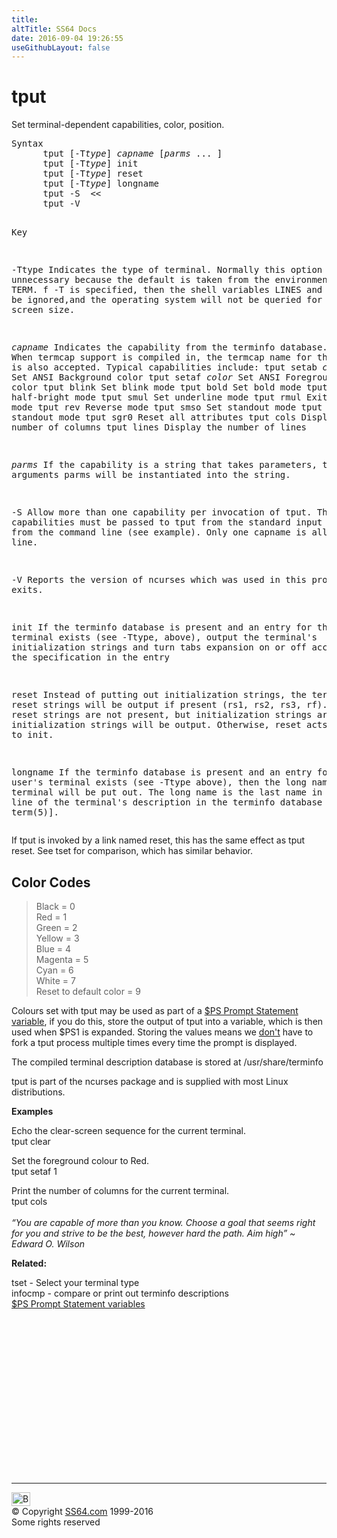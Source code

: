 ```yaml
---
title:
altTitle: SS64 Docs
date: 2016-09-04 19:26:55
useGithubLayout: false
---
```

<!-- #BeginLibraryItem "/Library/head_osx.lbi" --><!-- #EndLibraryItem --><h1>tput</h1> 
<p>Set terminal-dependent capabilities, color, position.</p>
<pre>Syntax
      tput [-T<i>type</i>] <i>capname</i> [<i>parms</i> ... ]
      tput [-T<i>type</i>] init
      tput [-T<i>type</i>] reset
      tput [-T<i>type</i>] longname
      tput -S  &lt;&lt;
      tput -V

Key

   -Ttype  Indicates the type of terminal.  Normally this option is  unnecessary
           because the default is taken from the environment variable TERM.
           f -T is specified, then the shell  variables  LINES and COLUMNS will be
           ignored,and the operating system will not be queried for the actual screen size.

   <i>capname</i>
           Indicates the capability from the terminfo database.
           When termcap  support is compiled in, the termcap name for the capability
           is also accepted.
           Typical capabilities include:
             tput setab <i>color</i>  Set ANSI Background color
             tput setaf <i>color</i>  Set ANSI Foreground color
             tput blink   Set blink mode
             tput bold    Set bold mode
             tput dim     Set half-bright mode
             tput smul    Set underline mode
             tput rmul    Exit underline mode
             tput rev     Reverse mode
             tput smso    Set standout mode
             tput rmso    Exit standout mode
             tput sgr0    Reset all attributes
             tput cols    Display the number of columns
             tput lines   Display the number of lines

   <i>parms</i>   If the capability is a string that takes parameters,  the  arguments
           parms will be instantiated into the string.

   -S      Allow more than one capability per invocation of tput. The capabilities must
           be passed to  tput  from  the  standard  input instead  of  from the command
           line (see example).  Only one capname is allowed per line.

   -V      Reports the version of ncurses which was used in  this  program, and exits.

   init    If the terminfo database is present and an entry for the user's
           terminal exists (see -Ttype, above), output the terminal's initialization strings
           and turn tabs expansion on or off according to the specification in the entry

   reset   Instead of putting out initialization strings, the terminal's reset strings
           will be output if present (rs1, rs2, rs3, rf).  If the reset strings are not
           present, but initialization strings are, the initialization  strings will be
           output. Otherwise, reset acts identically to init.

   longname
           If the terminfo database is present and an entry for the user's  terminal exists
           (see -Ttype above), then the long name of the terminal will be put out.
           The long name is the last name in the first line of the terminal's description in
           the  terminfo  database [see term(5)].</pre>
<p> If  tput  is invoked by a link named <span class="code">reset</span>, this has the same effect as
<span class="code">tput reset</span>.  See tset for comparison, which has similar behavior.</p>
<h2> Color Codes</h2>
<blockquote>
<p> Black  = 0 <br>
<span class="red">Red</span> = 1 <br>
<span class="green">Green</span> = 2 <br>
<span class="yellow">Yellow</span> = 3 <br>
<span class="blue">Blue</span> = 4<br>
<span class="magenta">Magenta</span> = 5<br>
<span class="cyan">Cyan</span> = 6<br>
White  = 7<br>
Reset to default color = 9</p>
</blockquote>
<p>Colours set with tput may be used as part of a <a href="syntax-prompt.html">$PS Prompt Statement variable</a>, if you do this,   store the output of tput  into a variable, which is then used when $PS1 is expanded. Storing the values means we <a href="http://mywiki.wooledge.org/BashFAQ/037">don't</a> have to fork a <span class="code">tput</span> process multiple times every time the prompt is displayed.</p>
<p>The compiled terminal description database is stored at <span class="code">/usr/share/terminfo </span></p>
<p>tput is part of the ncurses package and is supplied with most Linux distributions.</p>
<p><b>Examples</b></p>
<p> Echo the clear-screen sequence for the current terminal.<br>
<span class="code">tput clear</span></p>
<p>Set the foreground colour to Red.<br>
<span class="code">tput setaf 1</span></p>
<p>Print the number of columns for the current terminal.<br>
<span class="code">tput cols</span><br>
<br>
<i class="quote">“You are capable of more than you know. Choose a goal that seems right for you and strive to be the best, however hard the path. Aim high” ~ </i><i class="quote">Edward O. Wilson</i></p>
<p><b>Related:</b></p>
<p>tset - Select your terminal type <br>
infocmp - compare or print out terminfo descriptions<br>
<a href="syntax-prompt.html">$PS Prompt Statement variables</a></p><!-- #BeginLibraryItem "/Library/foot_osx.lbi" --><p><script async="" src="//pagead2.googlesyndication.com/pagead/js/adsbygoogle.js"></script>
<!-- OSX300 -->
<ins class="adsbygoogle" style="display:inline-block;width:300px;height:250px" data-ad-client="ca-pub-6140977852749469" data-ad-slot="1823340303"></ins>
<script>
(adsbygoogle = window.adsbygoogle || []).push({});
</script></p>
<hr>
<div id="bl" class="footer"><a href="#"><img src="../images/top.png" width="30" height="22" alt="Back to the Top"></a></div>
<div id="br" class="footer, tagline">© Copyright <a href="http://ss64.com/">SS64.com</a> 1999-2016<br>
Some rights reserved</div><!-- #EndLibraryItem -->

